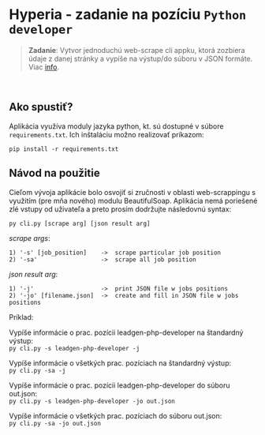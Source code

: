 # Hyperia - zadanie na pozíciu `Python developer`


> __Zadanie__: Vytvor jednoduchú web-scrape cli appku, ktorá zozbiera údaje z danej stránky a vypíše na výstup/do súboru v JSON formáte. Viac [info](https://lnk.sk/rlz6).

<br>

## Ako spustiť?
Aplikácia využíva moduly jazyka python, kt. sú dostupné v súbore `requirements.txt`. Ich inštaláciu možno realizovať príkazom: 

`pip install -r requirements.txt`

## Návod na použitie
Cieľom vývoja aplikácie bolo osvojiť si zručnosti v oblasti web-scrappingu s využitím (pre mňa nového) modulu BeautifulSoap. Aplikácia nemá poriešené zlé vstupy od uživateľa a preto prosím dodržujte následovnú syntax:

`py cli.py [scrape arg] [json result arg]`

_scrape args_:  

    1) '-s' [job_position]    ->  scrape particular job position  
    2) '-sa'                  ->  scrape all job position  

_json result arg_:

    1) '-j'                   ->  print JSON file w jobs positions  
    2) '-jo' [filename.json]  ->  create and fill in JSON file w jobs positions


Príklad:


Vypíše informácie o prac. pozícii leadgen-php-developer na štandardný výstup:  
`py cli.py -s leadgen-php-developer -j`

Vypíše informácie o všetkých prac. pozíciach na štandardný výstup:  
`py cli.py -sa -j`


Vypíše informácie o prac. pozícii leadgen-php-developer do súboru out.json:  
`py cli.py -s leadgen-php-developer -jo out.json`


Vypíše informácie o všetkých prac. pozíciach do súboru out.json:  
`py cli.py -sa -jo out.json`







